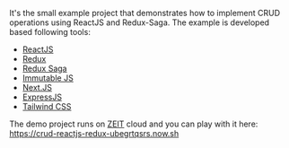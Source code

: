 It's the small example project that demonstrates how to implement CRUD operations using ReactJS and Redux-Saga. The example is developed based following tools:

* [ReactJS](https://reactjs.org)
* [Redux](https://redux.js.org)
* [Redux Saga](https://redux-saga.js.org)
* [Immutable JS](http://facebook.github.io/immutable-js/)
* [Next.JS](https://nextjs.org/)
* [ExpressJS](http://expressjs.com)
* [Tailwind CSS](https://tailwindcss.com)

The demo project runs on [ZEIT](https://zeit.co) cloud and you can play with it here: https://crud-reactjs-redux-ubegrtqsrs.now.sh